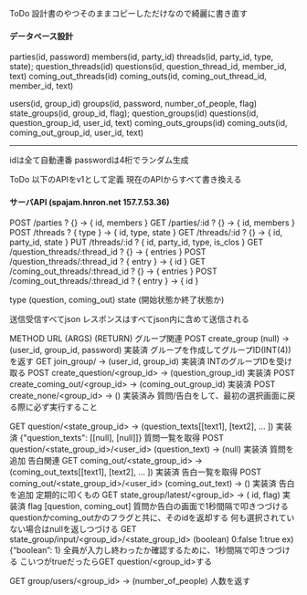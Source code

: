 ToDo 設計書のやつそのままコピーしただけなので綺麗に書き直す

#### データベース設計
parties(id, password)
members(id, party_id)
threads(id, party_id, type, state);
question_threads(id)
questions(id, question_thread_id, member_id, text)
coming_out_threads(id)
coming_outs(id, coming_out_thread_id, member_id, text)

users(id, group_id)
groups(id, password, number_of_people, flag)
state_groups(id, group_id, flag);
question_groups(id)
questions(id, question_group_id, user_id, text)
coming_outs_groups(id)
coming_outs(id, coming_out_group_id, user_id, text)

---
idは全て自動連番
passwordは4桁でランダム生成

ToDo 以下のAPIをv1として定義
現在のAPIからすべて書き換える

#### サーバAPI (spajam.hnron.net 157.7.53.36)
POST	/parties ? {} -> { id, members }
GET	/parties/:id ? {} -> { id, members }
POST	/threads ? { type } -> { id, type,  state }
GET	/threads/:id ? {} -> { id, party_id, state }
PUT	/threads/:id ? { id, party_id, type, is_clos }
GET	/question_threads/:thread_id ? {} -> { entries }
POST	/question_threads/:thread_id ? { entry } -> { id }
GET	/coming_out_threads/:thread_id ? {} -> { entries }
POST	/coming_out_threads/:thread_id ? { entry } -> { id }

type (question, coming_out)
state (開始状態か終了状態か)

送信受信すべてjson
レスポンスはすべてjson内に含めて送信される

METHOD URL (ARGS) (RETURN)
グループ関連
POST create_group (null) -> (user_id, group_id, password) 実装済
グループを作成してグループID(INT(4))を返す
GET join_group/<password> -> (user_id, group_id) 実装済
INTのグループIDを受け取る
POST create_question/<group_id> -> (question_group_id) 実装済
POST create_coming_out/<group_id> -> (coming_out_group_id) 実装済
POST create_none/<group_id> -> () 実装済み
質問/告白をして、最初の選択画面に戻る際に必ず実行すること

GET question/<state_group_id> -> (question_texts[[text1], [text2], … ]) 実装済
{"question_texts": [[null], [null]]}
質問一覧を取得
POST question/<state_group_id>/<user_id> (question_text) -> (null) 実装済
質問を追加
告白関連
GET coming_out/<state_group_id> -> (coming_out_texts[[text1], [text2], … ]) 実装済
告白一覧を取得
POST coming_out/<state_group_id>/<user_id> (coming_out_text) -> () 実装済
告白を追加
定期的に叩くもの
GET state_group/latest/<group_id> -> ( id, flag) 実装済
flag [question, coming_out]
質問か告白の画面で1秒間隔で叩きつづける
questionかcoming_outかのフラグと共に、そのidを返却する
何も選択されていない場合はnullを返しつづける
GET state_group/input/<group_id>/<state_group_id> (boolean)
0:false 1:true ex) {“boolean”: 1}
全員が入力し終わったか確認するために、1秒間隔で叩きつづける
こいつがtrueだったらGET question/<group_id>する

GET group/users/<group_id> -> (number_of_people)
  人数を返す
